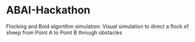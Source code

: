 # ABAI-Hackathon
Flocking and Boid algortihm simulation. Visual simulation to direct a flock of sheep from Point A to Point B through obstacles
